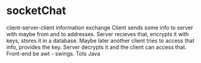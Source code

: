 # socketChat
client-server-client information exchange
Client sends some info to server with maybe from and to addresses.
Server recieves that, encrypts it with keys, stores it in a database.
Maybe later another client tries to access that info, provides the key.
Server decrypts it and the client can access that.
Front-end be awt - swings.
Tots Java
